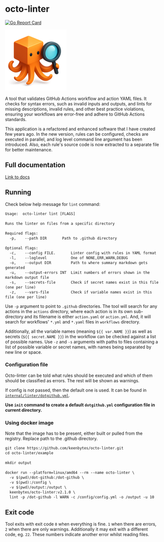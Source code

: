 # octo-linter

[![Go Report Card](https://goreportcard.com/badge/github.com/keenbytes/octo-linter)](https://goreportcard.com/report/github.com/keenbytes/octo-linter)

![octo-linter](octo-linter.png "octo-linter")

A tool that validates GitHub Actions workflow and action YAML files. It checks for syntax errors, such as
invalid inputs and outputs, and lints for missing descriptions, invalid rules, and other best practice
violations, ensuring your workflows are error-free and adhere to GitHub Actions standards.

This application is a refactored and enhanced software that I
have created few years ago.  In the new version, rules can be configured, checks are executed in parallel,
and log level command line argument has been introduced.  Also, each rule's source code is now extracted
to a separate file for better maintenance.

## Full documentation
[Link to docs](https://keenbytes.github.io/octo-linter/)

## Running
Check below help message for `lint` command:

    Usage:  octo-linter lint [FLAGS]
    
    Runs the linter on files from a specific directory
    
    Required flags: 
      -p,	 --path DIR       Path to .github directory
    
    Optional flags: 
      -c,	 --config FILE.       Linter config with rules in YAML format
      -l,	 --loglevel           One of NONE,ERR,WARN,DEBUG
      -o,	 --output DIR         Path to where summary markdown gets generated
      -u,	 --output-errors INT  Limit numbers of errors shown in the markdown output file
      -s,	 --secrets-file       Check if secret names exist in this file (one per line)
      -z,	 --vars-file          Check if variable names exist in this file (one per line)

Use `-p` argument to point to `.github` directories.  The tool will search for any actions in the `actions`
directory, where each action is in its own sub-directory and its filename is either `action.yaml` or
`action.yml`.  And, it will search for workflows' `*.yml` and `*.yaml` files in `workflows` directory.

Additionally, all the variable names (meaning `${{ var.NAME }}`) as well as secrets (`${{ secret.NAME }}`)
in the workflow can be checked against a list of possible names.  Use `-z` and `-s` arguments with paths
to files containing a list of possible variable or secret names, with names being separated by new line or
space.

### Configuration file
Octo-linter can be told what rules should be executed and which of them should be classified as errors.  The
rest will be shown as warnings.

If config is not passed, then the default one is used.  It can be found in 
[`internal/linter/dotgithub.yml`](internal/linter/dotgithub.yml).

**Use `init` command to create a default `dotgithub.yml` configuration file in current directory.**

### Using docker image
Note that the image has to be present, either built or pulled from the registry.
Replace path to the .github directory.

````
git clone https://github.com/keenbytes/octo-linter.git
cd octo-linter/example

mkdir output

docker run --platform=linux/amd64 --rm --name octo-linter \
  -v $(pwd)/dot-github:/dot-github \
  -v $(pwd):/config \
  -v $(pwd)/output:/output \
  keenbytes/octo-linter:v2.1.0 \
  lint -p /dot-github -l WARN -c /config/config.yml -o /output -u 10
````


## Exit code
Tool exits with exit code `0` when everything is fine.  `1` when there are errors, `2` when there are only
warnings.  Additionally it may exit with a different code, eg. `22`.  These numbers indicate another error
whilst reading files.

